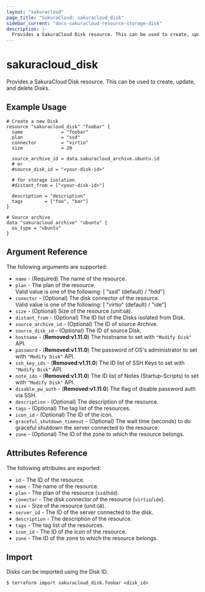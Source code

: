 ```yaml
---
layout: "sakuracloud"
page_title: "SakuraCloud: sakuracloud_disk"
sidebar_current: "docs-sakuracloud-resource-storage-disk"
description: |-
  Provides a SakuraCloud Disk resource. This can be used to create, update, and delete Disks.
---
```


# sakuracloud\_disk

Provides a SakuraCloud Disk resource. This can be used to create, update, and delete Disks.

## Example Usage

```hcl
# Create a new Disk
resource "sakuracloud_disk" "foobar" {
  name              = "foobar"
  plan              = "ssd"
  connector         = "virtio"
  size              = 20
  
  source_archive_id = data.sakuracloud_archive.ubuntu.id
  # or
  #source_disk_id = "<your-disk-id>"

  # for storage isolation
  #distant_from = ["<your-disk-id>"]

  description = "description"
  tags        = ["foo", "bar"]
}

# Source archive
data "sakuracloud_archive" "ubuntu" {
  os_type = "ubuntu"
}
```

## Argument Reference

The following arguments are supported:

* `name` - (Required) The name of the resource.
* `plan` - The plan of the resource.  
Valid value is one of the following: [ "ssd" (default) / "hdd"]
* `conector` - (Optional) The disk connector of the resource.  
Valid value is one of the following: [ "virtio" (default) / "ide"]
* `size` - (Optional) Size of the resource (unit:`GB`).
* `distant_from` - (Optional) The ID list of the Disks isolated from Disk.
* `source_archive_id` - (Optional) The ID of source Archive.
* `source_disk_id` - (Optional) The ID of source Disk.
* `hostname` - (**Removed:v1.11.0**) The hostname to set with `"Modify Disk"` API.
* `password` - (**Removed:v1.11.0**) The password of OS's administrator to set with `"Modify Disk"` API.
* `ssh_key_ids` - (**Removed:v1.11.0**) The ID list of SSH Keys to set with `"Modify Disk"` API.
* `note_ids` - (**Removed:v1.11.0**) The ID list of Notes (Startup-Scripts) to set with `"Modify Disk"` API.
* `disable_pw_auth` - (**Removed:v1.11.0**) The flag of disable password auth via SSH.
* `description` - (Optional) The description of the resource.
* `tags` - (Optional) The tag list of the resources.
* `icon_id` - (Optional) The ID of the icon.
* `graceful_shutdown_timeout` - (Optional) The wait time (seconds) to do graceful shutdown the server connected to the resource.
* `zone` - (Optional) The ID of the zone to which the resource belongs.

## Attributes Reference

The following attributes are exported:

* `id` - The ID of the resource.
* `name` - The name of the resource.
* `plan` - The plan of the resource (`ssd`/`hdd`).
* `conector` - The disk connector of the resource (`virtio`/`ide`).
* `size` - Size of the resource (unit:`GB`).
* `server_id` - The ID of the server connected to the disk.
* `description` - The description of the resource.
* `tags` - The tag list of the resources.
* `icon_id` - The ID of the icon of the resource.
* `zone` - The ID of the zone to which the resource belongs.

## Import

Disks can be imported using the Disk ID.

```
$ terraform import sakuracloud_disk.foobar <disk_id>
```
